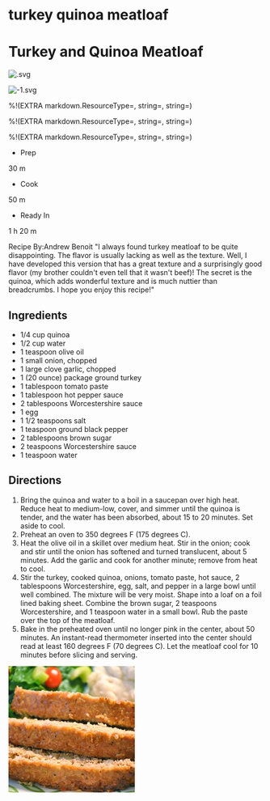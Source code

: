 # turkey quinoa meatloaf

# Turkey and Quinoa Meatloaf

![.svg](image/.svg)

![-1.svg](image/-1.svg)

%!(EXTRA markdown.ResourceType=, string=, string=)

%!(EXTRA markdown.ResourceType=, string=, string=)

%!(EXTRA markdown.ResourceType=, string=, string=)

* Prep

30 m
* Cook

50 m
* Ready In

1 h 20 m

Recipe By:Andrew Benoit
"I always found turkey meatloaf to be quite disappointing. The flavor is usually lacking as well as the texture. Well, I have developed this version that has a great texture and a surprisingly good flavor (my brother couldn't even tell that it wasn't beef)! The secret is the quinoa, which adds wonderful texture and is much nuttier than breadcrumbs. I hope you enjoy this recipe!"
## Ingredients

* 1/4 cup quinoa
* 1/2 cup water
* 1 teaspoon olive oil
* 1 small onion, chopped
* 1 large clove garlic, chopped
* 1 (20 ounce) package ground turkey
* 1 tablespoon tomato paste
* 1 tablespoon hot pepper sauce
* 2 tablespoons Worcestershire sauce
* 1 egg
* 1 1/2 teaspoons salt
* 1 teaspoon ground black pepper
* 2 tablespoons brown sugar
* 2 teaspoons Worcestershire sauce
* 1 teaspoon water
## Directions

1. Bring the quinoa and water to a boil in a saucepan over high heat. Reduce heat to medium-low, cover, and simmer until the quinoa is tender, and the water has been absorbed, about 15 to 20 minutes. Set aside to cool.
2. Preheat an oven to 350 degrees F (175 degrees C).
3. Heat the olive oil in a skillet over medium heat. Stir in the onion; cook and stir until the onion has softened and turned translucent, about 5 minutes. Add the garlic and cook for another minute; remove from heat to cool.
4. Stir the turkey, cooked quinoa, onions, tomato paste, hot sauce, 2 tablespoons Worcestershire, egg, salt, and pepper in a large bowl until well combined. The mixture will be very moist. Shape into a loaf on a foil lined baking sheet. Combine the brown sugar, 2 teaspoons Worcestershire, and 1 teaspoon water in a small bowl. Rub the paste over the top of the meatloaf.
5. Bake in the preheated oven until no longer pink in the center, about 50 minutes. An instant-read thermometer inserted into the center should read at least 160 degrees F (70 degrees C). Let the meatloaf cool for 10 minutes before slicing and serving.

![7d513174ba16c223bf0922333869c0a0.jpg](image/7d513174ba16c223bf0922333869c0a0.jpg)
